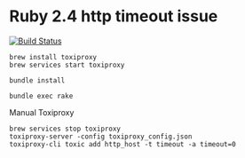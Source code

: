 # Ruby 2.4 http timeout issue

[![Build Status](https://travis-ci.org/dentarg/ruby-2.4-http-timeout-issue.svg?branch=master)](https://travis-ci.org/dentarg/ruby-2.4-http-timeout-issue)

    brew install toxiproxy
    brew services start toxiproxy
<!-- -->

    bundle install

    bundle exec rake

Manual Toxiproxy

    brew services stop toxiproxy
    toxiproxy-server -config toxiproxy_config.json
    toxiproxy-cli toxic add http_host -t timeout -a timeout=0

